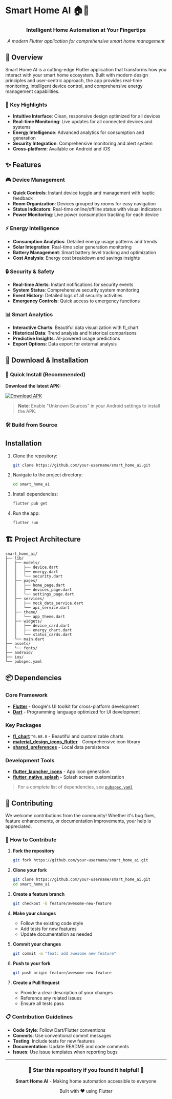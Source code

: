 # Smart Home AI 🏠📱

<div align="center">
  <!-- <img src="assets/images/app_logo.png" alt="Smart Home AI Logo" width="120" height="120"> --!>
  
  <h3>Intelligent Home Automation at Your Fingertips</h3>
  <p><em>A modern Flutter application for comprehensive smart home management</em></p>
</div>

## 📖 Overview

Smart Home AI is a cutting-edge Flutter application that transforms how you interact with your smart home ecosystem. Built with modern design principles and user-centric approach, the app provides real-time monitoring, intelligent device control, and comprehensive energy management capabilities.

### 🎯 Key Highlights
- **Intuitive Interface**: Clean, responsive design optimized for all devices
- **Real-time Monitoring**: Live updates for all connected devices and systems
- **Energy Intelligence**: Advanced analytics for consumption and generation
- **Security Integration**: Comprehensive monitoring and alert system
- **Cross-platform**: Available on Android and iOS

## ✨ Features

### 🎮 Device Management
- **Quick Controls**: Instant device toggle and management with haptic feedback
- **Room Organization**: Devices grouped by rooms for easy navigation
- **Status Indicators**: Real-time online/offline status with visual indicators
- **Power Monitoring**: Live power consumption tracking for each device

### ⚡ Energy Intelligence
- **Consumption Analytics**: Detailed energy usage patterns and trends
- **Solar Integration**: Real-time solar generation monitoring
- **Battery Management**: Smart battery level tracking and optimization
- **Cost Analysis**: Energy cost breakdown and savings insights

### 🔒 Security & Safety
- **Real-time Alerts**: Instant notifications for security events
- **System Status**: Comprehensive security system monitoring
- **Event History**: Detailed logs of all security activities
- **Emergency Controls**: Quick access to emergency functions

### 📊 Smart Analytics
- **Interactive Charts**: Beautiful data visualization with fl_chart
- **Historical Data**: Trend analysis and historical comparisons
- **Predictive Insights**: AI-powered usage predictions
- **Export Options**: Data export for external analysis

## 📱 Download & Installation

### 📲 Quick Install (Recommended)

**Download the latest APK:**

[![Download APK](https://img.shields.io/badge/Download-APK-brightgreen?style=for-the-badge&logo=android)](https://github.com/Jackjjr24/smart_home_ai_app/smart%20home%20ai.apk)


> **Note**: Enable "Unknown Sources" in your Android settings to install the APK.

### 🛠️ Build from Source

## Installation

1. Clone the repository:
   ```bash
   git clone https://github.com/your-username/smart_home_ai.git
   ```
2. Navigate to the project directory:
   ```bash
   cd smart_home_ai
   ```
3. Install dependencies:
   ```bash
   flutter pub get
   ```
4. Run the app:
   ```bash
   flutter run
   ```

## 🏗️ Project Architecture

```
smart_home_ai/
├── lib/
│   ├── models/          
│   │   ├── device.dart  
│   │   ├── energy.dart  
│   │   └── security.dart 
│   ├── pages/            
│   │   ├── home_page.dart     
│   │   ├── devices_page.dart  
│   │   └── settings_page.dart  
│   ├── services/         
│   │   ├── mock_data_service.dart  
│   │   └── api_service.dart        
│   ├── theme/            
│   │   └── app_theme.dart  
│   ├── widgets/          
│   │   ├── device_card.dart    
│   │   ├── energy_chart.dart    
│   │   └── status_cards.dart    
│   └── main.dart         
├── assets/               
│   └── fonts/            
├── android/              
├── ios/                  
└── pubspec.yaml          
```

## 📦 Dependencies

### Core Framework
- **[Flutter](https://flutter.dev/)** - Google's UI toolkit for cross-platform development
- **[Dart](https://dart.dev/)** - Programming language optimized for UI development

### Key Packages
- **[fl_chart](https://pub.dev/packages/fl_chart)** `^0.68.0` - Beautiful and customizable charts
- **[material_design_icons_flutter](https://pub.dev/packages/material_design_icons_flutter)** - Comprehensive icon library
- **[shared_preferences](https://pub.dev/packages/shared_preferences)** - Local data persistence

### Development Tools
- **[flutter_launcher_icons](https://pub.dev/packages/flutter_launcher_icons)** - App icon generation
- **[flutter_native_splash](https://pub.dev/packages/flutter_native_splash)** - Splash screen customization

> For a complete list of dependencies, see [`pubspec.yaml`](pubspec.yaml)

## 🤝 Contributing

We welcome contributions from the community! Whether it's bug fixes, feature enhancements, or documentation improvements, your help is appreciated.

### 🚀 How to Contribute

1. **Fork the repository**
   ```bash
   git fork https://github.com/your-username/smart_home_ai.git
   ```

2. **Clone your fork**
   ```bash
   git clone https://github.com/your-username/smart_home_ai.git
   cd smart_home_ai
   ```

3. **Create a feature branch**
   ```bash
   git checkout -b feature/awesome-new-feature
   ```

4. **Make your changes**
   - Follow the existing code style
   - Add tests for new features
   - Update documentation as needed

5. **Commit your changes**
   ```bash
   git commit -m "feat: add awesome new feature"
   ```

6. **Push to your fork**
   ```bash
   git push origin feature/awesome-new-feature
   ```

7. **Create a Pull Request**
   - Provide a clear description of your changes
   - Reference any related issues
   - Ensure all tests pass

### 📋 Contribution Guidelines

- **Code Style**: Follow Dart/Flutter conventions
- **Commits**: Use conventional commit messages
- **Testing**: Include tests for new features
- **Documentation**: Update README and code comments
- **Issues**: Use issue templates when reporting bugs

---

<div align="center">
  <h3>🌟 Star this repository if you found it helpful! 🌟</h3>
  <p><strong>Smart Home AI</strong> - Making home automation accessible to everyone</p>
  <p>Built with ❤️ using Flutter</p>
</div>
